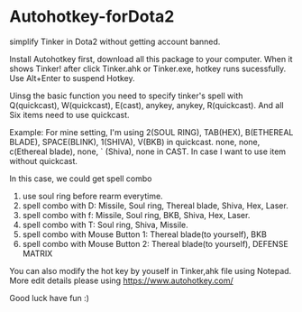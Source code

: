 # Autohotkey-forDota2
simplify Tinker in Dota2 without getting account banned.

Install Autohotkey first, download all this package to your computer.
When it shows Tinker! after click Tinker.ahk or Tinker.exe, hotkey runs sucessfully. Use Alt+Enter to suspend Hotkey.

Uinsg the basic function you need to specify tinker's spell with Q(quickcast), W(quickcast), E(cast), anykey, anykey, R(quickcast).
And all Six items need to use quickcast. 


Example: 
For mine setting, I'm using 2(SOUL RING), TAB(HEX), B(ETHEREAL BLADE), SPACE(BLINK), 1(SHIVA), V(BKB) in quickcast. none, none, c(Ethereal blade), none, ` (Shiva), none in CAST.
In case I want to use item without quickcast.

In this case, we could get spell combo
1. use soul ring before rearm everytime.
2. spell combo with D: Missile, Soul ring, Thereal blade, Shiva, Hex, Laser.
3. spell combo with f: Missile, Soul ring, BKB, Shiva, Hex, Laser.
4. spell combo with T: Soul ring, Shiva, Missile.
5. spell combo with Mouse Button 1: Thereal blade(to yourself), BKB
6. spell combo with Mouse Button 2: Thereal blade(to yourself), DEFENSE MATRIX
   
You can also modify the hot key by youself in Tinker,ahk file using Notepad.
More edit details please using https://www.autohotkey.com/

Good luck have fun :)
